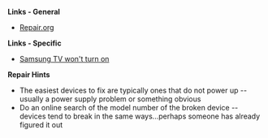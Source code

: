 **Links - General**  
* [Repair.org](repair.org)

**Links - Specific**  
* [Samsung TV won't turn on](https://arstechnica.com/gadgets/2012/10/how-samsung-spent-300-fixing-my-out-of-warranty-tvs-click-of-death/)

**Repair Hints**  
* The easiest devices to fix are typically ones that do not power up -- usually a power supply problem or something obvious
* Do an online search of the model number of the broken device -- devices tend to break in the same ways...perhaps someone has already figured it out
